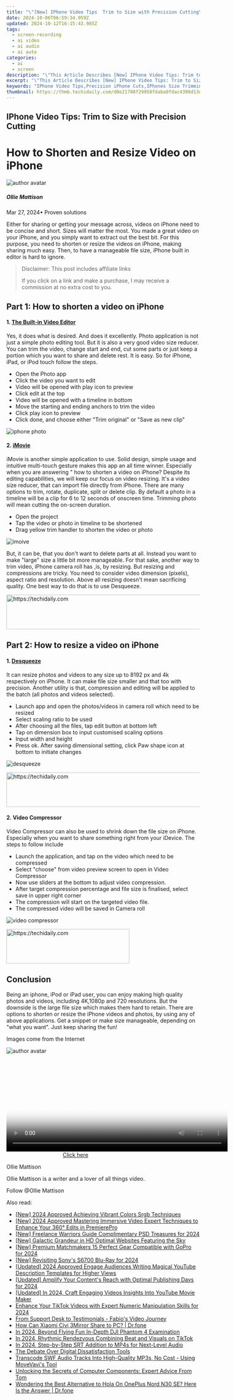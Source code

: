 ```yaml
---
title: "\"[New] IPhone Video Tips  Trim to Size with Precision Cutting\""
date: 2024-10-06T06:59:34.959Z
updated: 2024-10-12T16:15:43.985Z
tags: 
  - screen-recording
  - ai video
  - ai audio
  - ai auto
categories: 
  - ai
  - screen
description: "\"This Article Describes [New] IPhone Video Tips: Trim to Size with Precision Cutting\""
excerpt: "\"This Article Describes [New] IPhone Video Tips: Trim to Size with Precision Cutting\""
keywords: "IPhone Video Tips,Precision iPhone Cuts,IPhones Size Trimming,IPhone Precision Editing,Video Resizing iPhone,IPhone Clipping Guide,IPhone Clip Adjustment"
thumbnail: https://thmb.techidaily.com/d0e21788f29958fdaba0fdac4398d13da9177082545009c2bddd22992fae44fc.jpg
---
```


## IPhone Video Tips: Trim to Size with Precision Cutting

# How to Shorten and Resize Video on iPhone

![author avatar](https://images.wondershare.com/filmora/article-images/ollie-mattison.jpg)

##### Ollie Mattison

 Mar 27, 2024• Proven solutions

 Either for sharing or getting your message across, videos on iPhone need to be concise and short. Sizes will matter the most. You made a great video on your iPhone, and you simply want to extract out the best bit. For this purpose, you need to shorten or resize the videos on iPhone, making sharing much easy. Then, to have a manageable file size, iPhone built in editor is hard to ignore.

>  Disclaimer: This post includes affiliate links
>
>  If you click on a link and make a purchase, I may receive a commission at no extra cost to you.
>

## Part 1: How to shorten a video on iPhone

#### 1. [The Built-in Video Editor](https://support.apple.com/en-gb/HT207587)

 Yes, it does what is desired. And does it excellently. Photo application is not just a simple photo editing tool. But it is also a very good video size reducer. You can trim the video, change start and end, cut some parts or just keep a portion which you want to share and delete rest. It is easy. So for iPhone, iPad, or iPod touch follow the steps.

* Open the Photo app
* Click the video you want to edit
* Video will be opened with play icon to preview
* Click edit at the top
* Video will be opened with a timeline in bottom
* Move the starting and ending anchors to trim the video
* Click play icon to preview
* Click done, and choose either "Trim original" or "Save as new clip"

![iphone photo](https://images.wondershare.com/filmora/article-images/iPhone_video_edit_default.jpg)

#### 2. [iMovie](https://itunes.apple.com/us/app/imovie/id377298193?mt=8&ign-mpt=uo%3D8)

 iMovie is another simple application to use. Solid design, simple usage and intuitive multi-touch gesture makes this app an all time winner. Especially when you are answering " how to shorten a video on iPhone? Despite its editing capabilities, we will keep our focus on video resizing. It's a video size reducer, that can import file directly from iPhone. There are many options to trim, rotate, duplicate, split or delete clip. By default a photo in a timeline will be a clip for 6 to 12 seconds of onscreen time. Trimming photo will mean cutting the on-screen duration.

* Open the project
* Tap the video or photo in timeline to be shortened
* Drag yellow trim handler to shorten the video or photo

![imoive](https://images.wondershare.com/filmora/article-images/iMovie-shorten.jpeg)

 But, it can be, that you don't want to delete parts at all. Instead you want to make "large" size a little bit more manageable. For that sake, another way to trim video, iPhone camera roll has ,is, by resizing. But resizing and compressions are tricky. You need to consider video dimension (pixels), aspect ratio and resolution. Above all resizing doesn't mean sacrificing quality. One best way to do that is to use Desqueeze.

<!-- affiliate ads begin -->
<a href="https://appsumo.8odi.net/c/5597632/2123734/7443" target="_top" id="2123734">
  <img src="//a.impactradius-go.com/display-ad/7443-2123734" border="0" alt="https://techidaily.com" width="728" height="90"/>
</a>
<img height="0" width="0" src="https://appsumo.8odi.net/i/5597632/2123734/7443" style="position:absolute;visibility:hidden;" border="0" />
<!-- affiliate ads end -->

## Part 2: How to resize a video on iPhone

#### 1. [Desqueeze](https://itunes.apple.com/us/app/desqueeze-batch-resizer/id1046809993?mt=8)

 It can resize photos and videos to any size up to 8192 px and 4k respectively on iPhone. It can make file size smaller and that too with precision. Another utility is that, compression and editing will be applied to the batch (all photos and videos selected).

* Launch app and open the photos/videos in camera roll which need to be resized
* Select scaling ratio to be used
* After choosing all the files, tap edit button at bottom left
* Tap on dimension box to input customised scaling options
* Input width and height
* Press ok. After saving dimensional setting, click Paw shape icon at bottom to initiate changes

![desqueeze](https://images.wondershare.com/filmora/article-images/desqueeze.JPG)

<!-- affiliate ads begin -->
<a href="https://appsumo.8odi.net/c/5597632/2037474/7443" target="_top" id="2037474">
  <img src="//a.impactradius-go.com/display-ad/7443-2037474" border="0" alt="https://techidaily.com" width="728" height="90"/>
</a>
<img height="0" width="0" src="https://appsumo.8odi.net/i/5597632/2037474/7443" style="position:absolute;visibility:hidden;" border="0" />
<!-- affiliate ads end -->

#### 2. Video Compressor

 Video Compressor can also be used to shrink down the file size on iPhone. Especially when you want to share something right from your iDevice. The steps to follow include

* Launch the application, and tap on the video which need to be compressed
* Select "choose" from video preview screen to open in Video Compressor
* Now use sliders at the bottom to adjust video compression.
* After target compression percentage and file size is finalised, select save in upper right corner
* The compression will start on the targeted video file.
* The compressed video will be saved in Camera roll

![video compressor](https://images.wondershare.com/filmora/article-images/video-compressor.JPG)

<!-- affiliate ads begin -->
<a href="https://bluettius.sjv.io/c/5597632/2139117/17108" target="_top" id="2139117">
  <img src="//a.impactradius-go.com/display-ad/17108-2139117" border="0" alt="https://techidaily.com" width="320" height="90"/>
</a>
<img height="0" width="0" src="https://bluettius.sjv.io/i/5597632/2139117/17108" style="position:absolute;visibility:hidden;" border="0" />
<!-- affiliate ads end -->

## Conclusion

 Being an iphone, iPod or iPad user, you can enjoy making high quality photos and videos, including 4K,1080p and 720 resolutions. But the downside is the large file size which makes them hard to retain. There are options to shorten or resize the iPhone videos and photos, by using any of above applications. Get a snippet or make size manageable, depending on "what you want". Just keep sharing the fun!

 Images come from the Internet

![author avatar](https://images.wondershare.com/filmora/article-images/ollie-mattison.jpg)

<!-- affiliate ads begin -->
<span id="1983446">
					<video width="576" height="240" style="cursor:pointer"
           poster="//a.impactradius-go.com/display-clicktoplayimage/1983446.png"
           onclick="if(!this.playClicked){this.play();this.setAttribute('controls',true);this.playClicked=true;}">
	   <source src="//a.impactradius-go.com/display-ad/22993-1983446">
	   <img src="//a.impactradius-go.com/display-clicktoplayimage/1983446.png" style="border: none; height: 100%; width: 100%; object-fit: contain">
	</video>
	<div style="width:360px;text-align:center"><a href="javascript:window.open(decodeURIComponent('https%3A%2F%2Fhomestyler.sjv.io%2Fc%2F5597632%2F1983446%2F22993'), '_blank');void(0);">Click here</a></div>
</span>
<img height="0" width="0" src="https://imp.pxf.io/i/5597632/1983446/22993" style="position:absolute;visibility:hidden;" border="0" />
<!-- affiliate ads end -->

Ollie Mattison

Ollie Mattison is a writer and a lover of all things video.

Follow @Ollie Mattison


<ins class="adsbygoogle"
     style="display:block"
     data-ad-format="autorelaxed"
     data-ad-client="ca-pub-7571918770474297"
     data-ad-slot="1223367746"></ins>



<ins class="adsbygoogle"
     style="display:block"
     data-ad-client="ca-pub-7571918770474297"
     data-ad-slot="8358498916"
     data-ad-format="auto"
     data-full-width-responsive="true"></ins>


<span class="atpl-alsoreadstyle">Also read:</span>
<div><ul>
<li><a href="https://article-tips.techidaily.com/new-2024-approved-achieving-vibrant-colors-srgb-techniques/"><u>[New] 2024 Approved Achieving Vibrant Colors Srgb Techniques</u></a></li>
<li><a href="https://article-tips.techidaily.com/new-2024-approved-mastering-immersive-video-expert-techniques-to-enhance-your-360-edits-in-premierepro/"><u>[New] 2024 Approved Mastering Immersive Video Expert Techniques to Enhance Your 360° Edits in PremierePro</u></a></li>
<li><a href="https://article-tips.techidaily.com/new-freelance-warriors-guide-complimentary-psd-treasures-for-2024/"><u>[New] Freelance Warriors Guide Complimentary PSD Treasures for 2024</u></a></li>
<li><a href="https://article-tips.techidaily.com/new-galactic-grandeur-in-hd-optimal-websites-featuring-the-sky/"><u>[New] Galactic Grandeur in HD Optimal Websites Featuring the Sky</u></a></li>
<li><a href="https://article-tips.techidaily.com/new-premium-matchmakers-15-perfect-gear-compatible-with-gopro-for-2024/"><u>[New] Premium Matchmakers 15 Perfect Gear Compatible with GoPro for 2024</u></a></li>
<li><a href="https://article-tips.techidaily.com/new-revisiting-sonys-s6700-blu-ray-for-2024/"><u>[New] Revisiting Sony's S6700 Blu-Ray for 2024</u></a></li>
<li><a href="https://youtube-sure.techidaily.com/ed-2024-approved-engage-audiences-writing-magical-youtube-description-templates-for-higher-views/"><u>[Updated] 2024 Approved Engage Audiences Writing Magical YouTube Description Templates for Higher Views</u></a></li>
<li><a href="https://facebook-record-videos.techidaily.com/updated-amplify-your-contents-reach-with-optimal-publishing-days-for-2024/"><u>[Updated] Amplify Your Content's Reach with Optimal Publishing Days for 2024</u></a></li>
<li><a href="https://facebook-video-footage.techidaily.com/updated-in-2024-craft-engaging-videos-insights-into-youtube-movie-maker/"><u>[Updated] In 2024, Craft Engaging Videos Insights Into YouTube Movie Maker</u></a></li>
<li><a href="https://article-tips.techidaily.com/enhance-your-tiktok-videos-with-expert-numeric-manipulation-skills-for-2024/"><u>Enhance Your TikTok Videos with Expert Numeric Manipulation Skills for 2024</u></a></li>
<li><a href="https://data-wizards.techidaily.com/from-support-desk-to-testimonials-fabios-video-journey/"><u>From Support Desk to Testimonials - Fabio's Video Journey</u></a></li>
<li><a href="https://screen-mirror.techidaily.com/how-can-xiaomi-civi-3mirror-share-to-pc-drfone-by-drfone-android/"><u>How Can Xiaomi Civi 3Mirror Share to PC? | Dr.fone</u></a></li>
<li><a href="https://article-tips.techidaily.com/in-2024-beyond-flying-fun-in-depth-dji-phantom-4-examination/"><u>In 2024, Beyond Flying Fun In-Depth DJI Phantom 4 Examination</u></a></li>
<li><a href="https://tiktok-clips.techidaily.com/in-2024-rhythmic-rendezvous-combining-beat-and-visuals-on-tiktok/"><u>In 2024, Rhythmic Rendezvous Combining Beat and Visuals on TikTok</u></a></li>
<li><a href="https://article-tips.techidaily.com/in-2024-step-by-step-srt-addition-to-mp4s-for-next-level-audio/"><u>In 2024, Step-by-Step SRT Addition to MP4s for Next-Level Audio</u></a></li>
<li><a href="https://facebook.techidaily.com/the-debate-over-digital-dissatisfaction-tools/"><u>The Debate Over Digital Dissatisfaction Tools</u></a></li>
<li><a href="https://eaxpv-info.techidaily.com/transcode-swf-audio-tracks-into-high-quality-mp3s-no-cost-using-movevavis-tool/"><u>Transcode SWF Audio Tracks Into High-Quality MP3s, No Cost - Using MoveVavi's Tool</u></a></li>
<li><a href="https://hardware-tips.techidaily.com/unlocking-the-secrets-of-computer-components-expert-advice-from-tom/"><u>Unlocking the Secrets of Computer Components: Expert Advice From Tom</u></a></li>
<li><a href="https://fake-location.techidaily.com/wondering-the-best-alternative-to-hola-on-oneplus-nord-n30-se-here-is-the-answer-drfone-by-drfone-virtual-android/"><u>Wondering the Best Alternative to Hola On OnePlus Nord N30 SE? Here Is the Answer | Dr.fone</u></a></li>
</ul></div>

